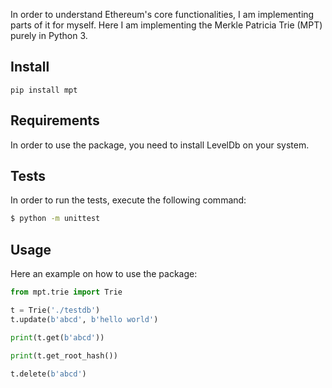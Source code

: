 In order to understand Ethereum's core functionalities, I am implementing parts of it for myself. Here I am implementing
the Merkle Patricia Trie (MPT) purely in Python 3.

## Install

```shell
pip install mpt
```

## Requirements

In order to use the package, you need to install LevelDb on your system.

## Tests

In order to run the tests, execute the following command:
```bash
$ python -m unittest
```
## Usage

Here an example on how to use the package:
```python
from mpt.trie import Trie

t = Trie('./testdb')
t.update(b'abcd', b'hello world')

print(t.get(b'abcd'))

print(t.get_root_hash())

t.delete(b'abcd')
```
